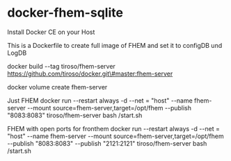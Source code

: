 # docker-fhem-sqlite
Install Docker CE on your Host

This is a Dockerfile to create full image of FHEM and set it to configDB und LogDB

docker build --tag tiroso/fhem-server https://github.com/tiroso/docker.git\#master:fhem-server

docker volume create fhem-server

Just FHEM
docker run --restart always -d --net = "host" --name fhem-server --mount source=fhem-server,target=/opt/fhem --publish "8083:8083" tiroso/fhem-server bash /start.sh

FHEM with open ports for fronthem
docker run --restart always -d --net = "host" --name fhem-server --mount source=fhem-server,target=/opt/fhem --publish "8083:8083" --publish "2121:2121" tiroso/fhem-server bash /start.sh

